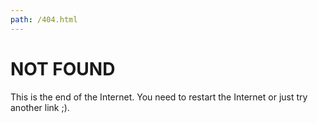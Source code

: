 ```yaml
---
path: /404.html
---
```


# NOT FOUND

This is the end of the Internet. You need to restart the Internet
or just try another link ;).
